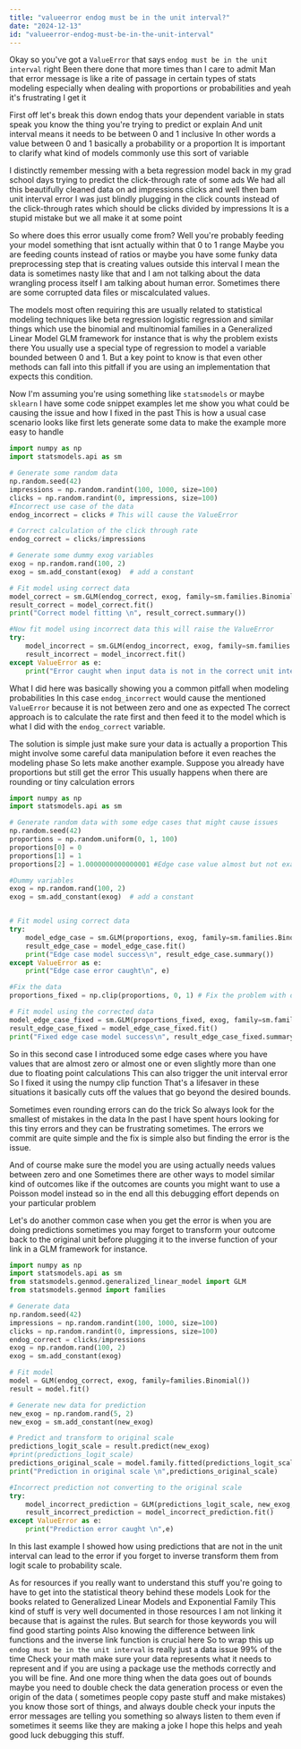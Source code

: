```yaml
---
title: "valueerror endog must be in the unit interval?"
date: "2024-12-13"
id: "valueerror-endog-must-be-in-the-unit-interval"
---
```


Okay so you've got a `ValueError` that says `endog must be in the unit interval` right Been there done that more times than I care to admit Man that error message is like a rite of passage in certain types of stats modeling especially when dealing with proportions or probabilities and yeah it's frustrating I get it

First off let's break this down endog thats your dependent variable in stats speak you know the thing you're trying to predict or explain And unit interval means it needs to be between 0 and 1 inclusive In other words a value between 0 and 1 basically a probability or a proportion It is important to clarify what kind of models commonly use this sort of variable

I distinctly remember messing with a beta regression model back in my grad school days trying to predict the click-through rate of some ads We had all this beautifully cleaned data on ad impressions clicks and well then bam unit interval error I was just blindly plugging in the click counts instead of the click-through rates which should be clicks divided by impressions It is a stupid mistake but we all make it at some point

So where does this error usually come from? Well you're probably feeding your model something that isnt actually within that 0 to 1 range Maybe you are feeding counts instead of ratios or maybe you have some funky data preprocessing step that is creating values outside this interval I mean the data is sometimes nasty like that and I am not talking about the data wrangling process itself I am talking about human error. Sometimes there are some corrupted data files or miscalculated values.

The models most often requiring this are usually related to statistical modeling techniques like beta regression logistic regression and similar things which use the binomial and multinomial families in a Generalized Linear Model GLM framework for instance that is why the problem exists there You usually use a special type of regression to model a variable bounded between 0 and 1. But a key point to know is that even other methods can fall into this pitfall if you are using an implementation that expects this condition.

Now I'm assuming you're using something like `statsmodels` or maybe `sklearn` I have some code snippet examples let me show you what could be causing the issue and how I fixed in the past This is how a usual case scenario looks like first lets generate some data to make the example more easy to handle

```python
import numpy as np
import statsmodels.api as sm

# Generate some random data
np.random.seed(42)
impressions = np.random.randint(100, 1000, size=100)
clicks = np.random.randint(0, impressions, size=100)
#Incorrect use case of the data
endog_incorrect = clicks # This will cause the ValueError

# Correct calculation of the click through rate
endog_correct = clicks/impressions

# Generate some dummy exog variables
exog = np.random.rand(100, 2)
exog = sm.add_constant(exog)  # add a constant

# Fit model using correct data
model_correct = sm.GLM(endog_correct, exog, family=sm.families.Binomial())
result_correct = model_correct.fit()
print("Correct model fitting \n", result_correct.summary())

#Now fit model using incorrect data this will raise the ValueError
try:
    model_incorrect = sm.GLM(endog_incorrect, exog, family=sm.families.Binomial())
    result_incorrect = model_incorrect.fit()
except ValueError as e:
    print("Error caught when input data is not in the correct unit interval range\n", e)
```
What I did here was basically showing you a common pitfall when modeling probabilities In this case `endog_incorrect` would cause the mentioned `ValueError` because it is not between zero and one as expected The correct approach is to calculate the rate first and then feed it to the model which is what I did with the `endog_correct` variable.

The solution is simple just make sure your data is actually a proportion This might involve some careful data manipulation before it even reaches the modeling phase So lets make another example. Suppose you already have proportions but still get the error This usually happens when there are rounding or tiny calculation errors
```python
import numpy as np
import statsmodels.api as sm

# Generate random data with some edge cases that might cause issues
np.random.seed(42)
proportions = np.random.uniform(0, 1, 100)
proportions[0] = 0
proportions[1] = 1
proportions[2] = 1.0000000000000001 #Edge case value almost but not exactly 1

#Dummy variables
exog = np.random.rand(100, 2)
exog = sm.add_constant(exog)  # add a constant


# Fit model using correct data
try:
    model_edge_case = sm.GLM(proportions, exog, family=sm.families.Binomial())
    result_edge_case = model_edge_case.fit()
    print("Edge case model success\n", result_edge_case.summary())
except ValueError as e:
    print("Edge case error caught\n", e)

#Fix the data
proportions_fixed = np.clip(proportions, 0, 1) # Fix the problem with data clipping

# Fit model using the corrected data
model_edge_case_fixed = sm.GLM(proportions_fixed, exog, family=sm.families.Binomial())
result_edge_case_fixed = model_edge_case_fixed.fit()
print("Fixed edge case model success\n", result_edge_case_fixed.summary())
```
So in this second case I introduced some edge cases where you have values that are almost zero or almost one or even slightly more than one due to floating point calculations This can also trigger the unit interval error So I fixed it using the numpy clip function That's a lifesaver in these situations it basically cuts off the values that go beyond the desired bounds.

Sometimes even rounding errors can do the trick So always look for the smallest of mistakes in the data In the past I have spent hours looking for this tiny errors and they can be frustrating sometimes. The errors we commit are quite simple and the fix is simple also but finding the error is the issue.

And of course make sure the model you are using actually needs values between zero and one Sometimes there are other ways to model similar kind of outcomes like if the outcomes are counts you might want to use a Poisson model instead so in the end all this debugging effort depends on your particular problem

Let's do another common case when you get the error is when you are doing predictions sometimes you may forget to transform your outcome back to the original unit before plugging it to the inverse function of your link in a GLM framework for instance.
```python
import numpy as np
import statsmodels.api as sm
from statsmodels.genmod.generalized_linear_model import GLM
from statsmodels.genmod import families

# Generate data
np.random.seed(42)
impressions = np.random.randint(100, 1000, size=100)
clicks = np.random.randint(0, impressions, size=100)
endog_correct = clicks/impressions
exog = np.random.rand(100, 2)
exog = sm.add_constant(exog)

# Fit model
model = GLM(endog_correct, exog, family=families.Binomial())
result = model.fit()

# Generate new data for prediction
new_exog = np.random.rand(5, 2)
new_exog = sm.add_constant(new_exog)

# Predict and transform to original scale
predictions_logit_scale = result.predict(new_exog)
#print(predictions_logit_scale)
predictions_original_scale = model.family.fitted(predictions_logit_scale)
print("Prediction in original scale \n",predictions_original_scale)

#Incorrect prediction not converting to the original scale
try:
    model_incorrect_prediction = GLM(predictions_logit_scale, new_exog, family=families.Binomial())
    result_incorrect_prediction = model_incorrect_prediction.fit()
except ValueError as e:
    print("Prediction error caught \n",e)
```
In this last example I showed how using predictions that are not in the unit interval can lead to the error if you forget to inverse transform them from logit scale to probability scale.

As for resources if you really want to understand this stuff you're going to have to get into the statistical theory behind these models Look for the books related to Generalized Linear Models and Exponential Family This kind of stuff is very well documented in those resources I am not linking it because that is against the rules. But search for those keywords you will find good starting points Also knowing the difference between link functions and the inverse link function is crucial here
So to wrap this up `endog must be in the unit interval` is really just a data issue 99% of the time Check your math make sure your data represents what it needs to represent and if you are using a package use the methods correctly and you will be fine. And one more thing when the data goes out of bounds maybe you need to double check the data generation process or even the origin of the data ( sometimes people copy paste stuff and make mistakes) you know those sort of things, and always double check your inputs the error messages are telling you something so always listen to them even if sometimes it seems like they are making a joke I hope this helps and yeah good luck debugging this stuff.
